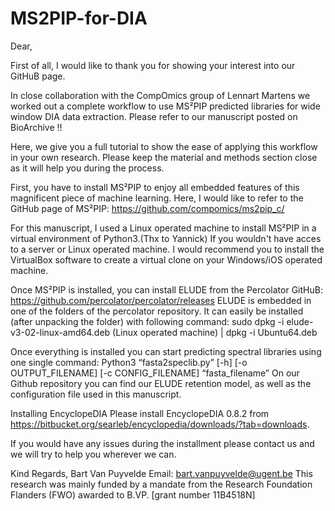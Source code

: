 # MS2PIP-for-DIA
Dear,

First of all, I would like to thank you for showing your interest into our GitHuB page.

In close collaboration with the CompOmics group of Lennart Martens we worked out a complete workflow to use MS²PIP predicted libraries for wide window DIA data extraction. Please refer to our manuscript posted on BioArchive !!

Here, we give you a full tutorial to show the ease of applying this workflow in your own research. Please keep the material and methods section close as it will help you during the process. 

First, you have to install MS²PIP to enjoy all embedded features of this magnificent piece of machine learning. 
Here, I would like to refer to the GitHub page of MS²PIP: https://github.com/compomics/ms2pip_c/ 

For this manuscript, I used a Linux operated machine to install MS²PIP in a virtual environment of Python3.(Thx to Yannick) 
If you wouldn't have acces to a server or Linux operated machine. I would recommend you to install the VirtualBox software to create a virtual clone on your Windows/iOS operated machine. 

Once MS²PIP is installed, you can install ELUDE from the Percolator GitHuB: https://github.com/percolator/percolator/releases
ELUDE is embedded in one of the folders of the percolator repository. It can easily be installed (after unpacking the folder) with following command: 
sudo dpkg -i elude-v3-02-linux-amd64.deb (Linux operated machine) | dpkg -i  Ubuntu64.deb

Once everything is installed you can start predicting spectral libraries using one single command:
Python3 “fasta2speclib.py” [-h] [-o OUTPUT_FILENAME] [-c CONFIG_FILENAME] “fasta_filename”
On our Github repository you can find our ELUDE retention model, as well as the configuration file used in this manuscript. 

Installing EncyclopeDIA 
Please install EncyclopeDIA 0.8.2 from https://bitbucket.org/searleb/encyclopedia/downloads/?tab=downloads.

If you would have any issues during the installment please contact us and we will try to help you wherever we can. 

Kind Regards,
Bart Van Puyvelde
Email: bart.vanpuyvelde@ugent.be
This research was mainly funded by a mandate from the Research Foundation Flanders (FWO) awarded to B.VP. [grant number 11B4518N]

